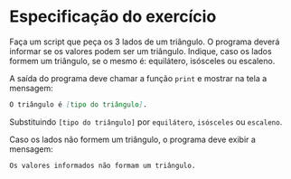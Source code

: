 # Especificação do exercício

Faça um script que peça os 3 lados de um triângulo.
O programa deverá informar se os valores podem ser um triângulo.
Indique, caso os lados formem um triângulo, se o mesmo é: equilátero, isósceles ou escaleno.

A saída do programa deve chamar a função `print` e mostrar na tela a mensagem:

```markdown
O triângulo é [tipo do triângulo].
```

Substituindo `[tipo do triângulo]` por `equilátero`, `isósceles` ou `escaleno`.

Caso os lados não formem um triângulo, o programa deve exibir a mensagem:

```markdown
Os valores informados não formam um triângulo.
```

